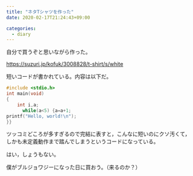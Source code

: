 ```yaml
---
title: "ネタTシャツを作った"
date: 2020-02-17T21:24:43+09:00

categories:
  - diary
---
```


自分で買うぞと思いながら作った。

https://suzuri.jp/kofuk/3008828/t-shirt/s/white

短いコードが書かれている。内容は以下だ。

```c
#include <stdio.h>
int main(void)
{
    int i,a;
      while(a<5) {a=a+1;
printf("Hello, world!\n");
}}
```

ツッコミどころが多すぎるので完結に表すと，こんなに短いのにクソ汚くて，
しかも未定義動作まで踏んでしまうというコードになっている。

はい，しょうもない。

僕がブルジョワジーになった日に買おう。（来るのか？）
